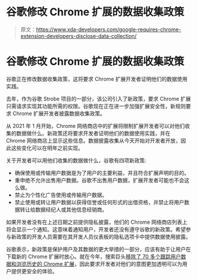 # 谷歌修改 Chrome 扩展的数据收集政策

> 原文：<https://www.xda-developers.com/google-requires-chrome-extension-developers-disclose-data-collection/>

# 谷歌修改 Chrome 扩展的数据收集政策

谷歌正在修改数据收集政策，这将要求 Chrome 扩展开发者证明他们的数据使用实践。

去年，作为谷歌 Strobe 项目的一部分，该公司引入了新政策，要求 Chrome 扩展只需请求实现其功能所需的权限。谷歌现在正在进一步加强扩展安全性，新规则要求 Chrome 扩展开发者披露数据收集政策。

从 2021 年 1 月开始，Chrome 网络商店中的扩展将限制扩展开发者可以对他们收集的数据做什么。新政策还将要求开发者证明他们的数据使用实践，并在 Chrome 网络商店上显示这些信息。数据披露收集从今天开始对开发者开放，因此这些变化可以在明年之前实现。

关于开发者可以用他们收集的数据做什么，谷歌有四项新政策:

*   确保使用或传输用户数据是为了用户的主要利益，并且符合扩展声明的目的。
*   重申绝不允许出售用户数据。谷歌不出售用户数据，扩展开发者可能也不会这么做。
*   禁止为个性化广告使用或传输用户数据。
*   禁止使用或转让用户数据以获得信誉或任何形式的出借资格，并禁止将用户数据转让给数据经纪人或其他信息经销商。

如果开发者没有在上述日期之前提供隐私披露，他们的 Chrome 网络商店列表上将会显示一个通知。这意味着通知用户，开发者还没有遵守谷歌的新政策。希望参与新政策的开发人员需要在其开发人员仪表板的隐私选项卡中提供数据使用披露。

谷歌表示，新政策是保护用户及其数据的更大举措的一部分，应该有助于让用户在下载新的 Chrome 扩展时放心。就在今年，搜索巨头[移除了 70 多个跟踪用户数据和浏览历史的 Chrome 扩展](https://www.xda-developers.com/google-removes-70-malicious-chrome-extensions/)，因此要求开发者对他们的意图更加透明可以为用户提供更安全的体验。